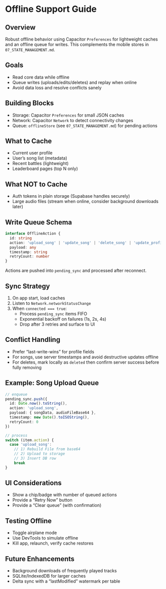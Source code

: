 # Offline Support Guide

## Overview
Robust offline behavior using Capacitor `Preferences` for lightweight caches and an offline queue for writes. This complements the mobile stores in `07_STATE_MANAGEMENT.md`.

## Goals
- Read core data while offline
- Queue writes (uploads/edits/deletes) and replay when online
- Avoid data loss and resolve conflicts sanely

## Building Blocks
- Storage: Capacitor `Preferences` for small JSON caches
- Network: Capacitor `Network` to detect connectivity changes
- Queue: `offlineStore` (see `07_STATE_MANAGEMENT.md`) for pending actions

## What to Cache
- Current user profile
- User’s song list (metadata)
- Recent battles (lightweight)
- Leaderboard pages (top N only)

## What NOT to Cache
- Auth tokens in plain storage (Supabase handles securely)
- Large audio files (stream when online, consider background downloads later)

## Write Queue Schema
```ts
interface OfflineAction {
  id: string
  action: 'upload_song' | 'update_song' | 'delete_song' | 'update_profile'
  payload: any
  timestamp: string
  retryCount: number
}
```

Actions are pushed into `pending_sync` and processed after reconnect.

## Sync Strategy
1. On app start, load caches
2. Listen to `Network.networkStatusChange`
3. When `connected === true`:
   - Process `pending_sync` items FIFO
   - Exponential backoff on failures (1s, 2s, 4s)
   - Drop after 3 retries and surface to UI

## Conflict Handling
- Prefer “last-write-wins” for profile fields
- For songs, use server timestamps and avoid destructive updates offline
- For deletes, mark locally as `deleted` then confirm server success before fully removing

## Example: Song Upload Queue
```ts
// enqueue
pending_sync.push({
  id: Date.now().toString(),
  action: 'upload_song',
  payload: { songData, audioFileBase64 },
  timestamp: new Date().toISOString(),
  retryCount: 0
})

// process
switch (item.action) {
  case 'upload_song':
    // 1) Rebuild File from base64
    // 2) Upload to storage
    // 3) Insert DB row
    break
}
```

## UI Considerations
- Show a chip/badge with number of queued actions
- Provide a “Retry Now” button
- Provide a “Clear queue” (with confirmation)

## Testing Offline
- Toggle airplane mode
- Use DevTools to simulate offline
- Kill app, relaunch, verify cache restores

## Future Enhancements
- Background downloads of frequently played tracks
- SQLite/IndexedDB for larger caches
- Delta sync with a “lastModified” watermark per table

